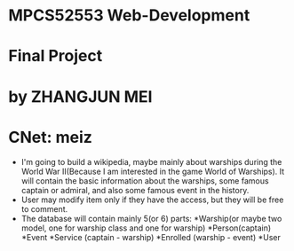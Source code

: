 # MPCS52553 Web-Development
# Final Project
# by ZHANGJUN MEI
# CNet: meiz

- I'm going to build a wikipedia, maybe mainly about warships during the World War II(Because I am interested in the game World of Warships). It will contain the basic information about the warships, some famous captain or admiral, and also some famous event in the history.
- User may modify item only if they have the access, but they will be free to comment.
- The database will contain mainly 5(or 6) parts:
  *Warship(or maybe two model, one for warship class and one for warship)
  *Person(captain)
  *Event
  *Service (captain - warship)
  *Enrolled (warship - event)
  *User
